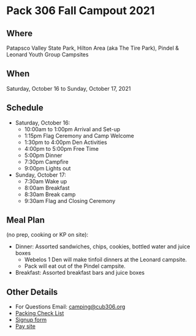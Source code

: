 # Pack 306 Fall Campout 2021 #

## Where
Patapsco Valley State Park, Hilton Area (aka The Tire Park), Pindel & Leonard Youth Group Campsites

## When
Saturday, October 16 to Sunday, October 17, 2021

## Schedule

* Saturday, October 16:
    * 10:00am to 1:00pm	Arrival and Set-up
    * 1:15pm 		Flag Ceremony and Camp Welcome
    * 1:30pm to 4:00pm	Den Activities
    * 4:00pm to 5:00pm	Free Time
    * 5:00pm        Dinner
    * 7:30pm			Campfire
    * 9:00pm			Lights out
* Sunday, October 17:
    * 7:30am			Wake up
    * 8:00am			Breakfast
    * 8:30am			Break camp
    * 9:30am			Flag and Closing Ceremony

## Meal Plan
(no prep, cooking or KP on site):

* Dinner: Assorted sandwiches, chips, cookies, bottled water and juice boxes
    * Webelos 1 Den will make tinfoil dinners at the Leonard campsite.
    * Pack will eat out of the Pindel campsite.
* Breakfast: Assorted breakfast bars and juice boxes

## Other Details

* For Questions Email: [camping@cub306.org](mailto:camping@cub306.org)
* [Packing Check List](checklist.md)
* [Signup form](https://airtable.com/shrxA5SQHxc3DByVL)
* [Pay site](https://cub306.square.site/2021-fall-campout)
